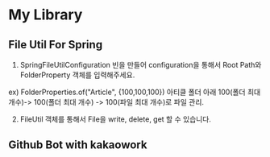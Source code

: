 # My Library

## File Util For Spring
1. SpringFileUtilConfiguration 빈을 만들어 configuration을 통해서
Root Path와 FolderProperty 객체를 입력해주세요.

ex) 
FolderProperties.of("Article", {100,100,100})
아티클 폴더 아래 100(폴더 최대 개수)-> 100(폴더 최대 개수) -> 100(파일 최대 개수)로 파일 관리.

2. FileUtil 객체를 통해서 File을 write, delete, get 할 수 있습니다.


## Github Bot with kakaowork

